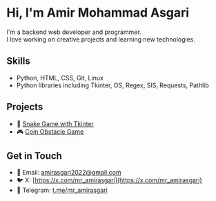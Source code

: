 # Hi, I'm Amir Mohammad Asgari

I'm a backend web developer and programmer.  
I love working on creative projects and learning new technologies.

## Skills
- Python, HTML, CSS, Git, Linux  
- Python libraries including Tkinter, OS, Regex, SIS, Requests, Pathlib

## Projects
- 🐍 [Snake Game with Tkinter](https://github.com/mr-amirasgari/snake-tkinter)  
- 🎮 [Coin Obstacle Game](https://github.com/mr-amirasgari/coin-obstacle-game)

## Get in Touch
- 📧 Email: amirasgari2022@gmail.com  
- 🐦 X: [https://x.com/mr_amirasgari](https://x.com/mr_amirasgari)  
- 💬 Telegram: [t.me/mr_amirasgari](https://t.me/mr_amirasgari)
